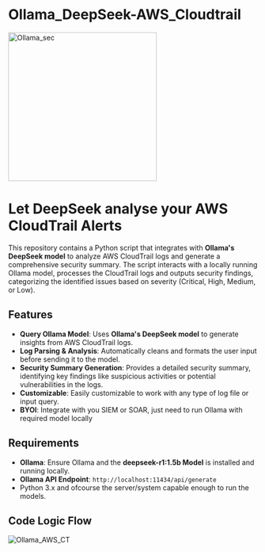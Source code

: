 # Ollama_DeepSeek-AWS_Cloudtrail

<img width="300" alt="Ollama_sec" src="https://github.com/user-attachments/assets/8eb85eb0-bfa3-4138-8265-97ede8194edf" />


# Let DeepSeek analyse your AWS CloudTrail Alerts

This repository contains a Python script that integrates with **Ollama's DeepSeek model** to analyze AWS CloudTrail logs and generate a comprehensive security summary. The script interacts with a locally running Ollama model, processes the CloudTrail logs  and outputs security findings, categorizing the identified issues based on severity (Critical, High, Medium, or Low).



## Features


- **Query Ollama Model**: Uses **Ollama's DeepSeek model** to generate insights from AWS CloudTrail logs.
- **Log Parsing & Analysis**: Automatically cleans and formats the user input before sending it to the model.
- **Security Summary Generation**: Provides a detailed security summary, identifying key findings like suspicious activities or potential vulnerabilities in the logs.
- **Customizable**: Easily customizable to work with any type of log file or input query.
- **BYOI**: Integrate with you SIEM or SOAR, just need to run Ollama with required model locally



## Requirements


- **Ollama**: Ensure Ollama and the **deepseek-r1:1.5b Model** is installed and running locally.
- **Ollama API Endpoint**: `http://localhost:11434/api/generate`
- Python 3.x and ofcourse the server/system capable enough to run the models.



## Code Logic Flow

![Ollama_AWS_CT](https://github.com/user-attachments/assets/86bd1d3b-4035-489a-a9a9-7a6a9c8d6a10)
